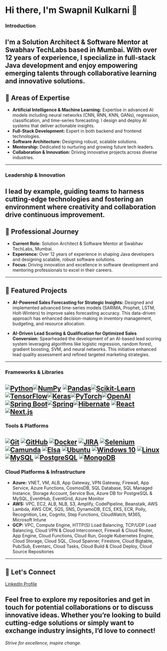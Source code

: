 # Hi there, I'm Swapnil Kulkarni 👋

### Introduction
I'm a Solution Architect & Software Mentor at Swabhav TechLabs based in Mumbai. With over 12 years of experience, I specialize in full-stack Java development and enjoy empowering emerging talents through collaborative learning and innovative solutions.
---
## 🚀 Areas of Expertise
- **Artificial Intelligence & Machine Learning:** Expertise in advanced AI models including neural networks (CNN, RNN, KNN, GANs), regression, classification, and time-series forecasting. I design and deploy AI systems that deliver actionable insights.
- **Full-Stack Development:** Expert in both backend and frontend technologies.
- **Software Architecture:** Designing robust, scalable solutions.
- **Mentorship:** Dedicated to nurturing and growing future tech leaders.
- **Collaboration & Innovation:** Driving innovative projects across diverse industries.
---
### Leadership & Innovation
I lead by example, guiding teams to harness cutting-edge technologies and fostering an environment where creativity and collaboration drive continuous improvement.
---
## 💼 Professional Journey
- **Current Role:** Solution Architect & Software Mentor at Swabhav TechLabs, Mumbai.
- **Experience:** Over 12 years of experience in shaping Java developers and designing scalable, robust software solutions.
- **Focus:** Driving innovation and excellence in software development and mentoring professionals to excel in their careers.
---
## 🚀 Featured Projects
- **AI-Powered Sales Forecasting for Strategic Insights:**
Designed and implemented advanced time-series models (SARIMA, Prophet, LSTM, Holt-Winters) to improve sales forecasting accuracy. This data-driven approach has enhanced decision-making in inventory management, budgeting, and resource allocation.

- **AI-Driven Lead Scoring & Qualification for Optimized Sales Conversion:**
Spearheaded the development of an AI-based lead scoring system leveraging algorithms like logistic regression, random forest, gradient boosting, SVM, and neural networks. This initiative enhanced lead quality assessment and refined targeted marketing strategies.
---
### Frameworks & Libraries
[![Python](https://img.shields.io/badge/Python-3776AB?style=for-the-badge&logo=python&logoColor=white)](https://www.python.org/)[![NumPy](https://img.shields.io/badge/NumPy-013243?style=for-the-badge&logo=numpy&logoColor=white)](https://numpy.org/)
[![Pandas](https://img.shields.io/badge/Pandas-150458?style=for-the-badge&logo=pandas&logoColor=white)](https://pandas.pydata.org/)[![Scikit-Learn](https://img.shields.io/badge/Scikit--Learn-F7931E?style=for-the-badge&logo=scikit-learn&logoColor=white)](https://scikit-learn.org/)[![TensorFlow](https://img.shields.io/badge/TensorFlow-FF6F00?style=for-the-badge&logo=tensorflow&logoColor=white)](https://www.tensorflow.org/)[![Keras](https://img.shields.io/badge/Keras-D00000?style=for-the-badge&logo=keras&logoColor=white)](https://keras.io/)[![PyTorch](https://img.shields.io/badge/PyTorch-EE4C2C?style=for-the-badge&logo=pytorch&logoColor=white)](https://pytorch.org/)[![OpenAI](https://img.shields.io/badge/OpenAI-412991?style=for-the-badge&logo=openai&logoColor=white)](https://openai.com/)[![Spring Boot](https://img.shields.io/badge/Spring%20Boot-6DB33F?style=flat-square&logo=springboot&logoColor=white)](https://spring.io/projects/spring-boot)[![Spring](https://img.shields.io/badge/Spring-6DB33F?style=flat-square&logo=spring&logoColor=white)](https://spring.io/)[![Hibernate](https://img.shields.io/badge/Hibernate-59666C?style=flat-square&logo=hibernate&logoColor=white)](http://hibernate.org/)
[![React](https://img.shields.io/badge/React-20232A?style=flat-square&logo=react&logoColor=61DAFB)](https://reactjs.org/)[![Next.js](https://img.shields.io/badge/Next.js-000000?style=flat-square&logo=next.js&logoColor=white)](https://nextjs.org/)
---
### Tools & Platforms
[![Git](https://img.shields.io/badge/Git-F05032?style=flat-square&logo=git&logoColor=white)](https://git-scm.com/)
[![GitHub](https://img.shields.io/badge/GitHub-181717?style=flat-square&logo=github&logoColor=white)](https://github.com/)
[![Docker](https://img.shields.io/badge/Docker-2496ED?style=flat-square&logo=docker&logoColor=white)](https://www.docker.com/)
[![JIRA](https://img.shields.io/badge/JIRA-0052CC?style=flat-square&logo=jira&logoColor=white)](https://www.atlassian.com/software/jira)
[![Selenium](https://img.shields.io/badge/Selenium-43B02A?style=flat-square&logo=selenium&logoColor=white)](https://www.selenium.dev/)
[![Camunda](https://img.shields.io/badge/Camunda-0052CC?style=flat-square)](https://camunda.com/)
[![Elsa](https://img.shields.io/badge/Elsa-151515?style=flat-square)](https://elsa-workflows.github.io/elsa-core/)
[![Ubuntu](https://img.shields.io/badge/Ubuntu-E95420?style=flat-square&logo=ubuntu&logoColor=white)](https://ubuntu.com/)
[![Windows 10](https://img.shields.io/badge/Windows%2010-0078D6?style=flat-square&logo=windows&logoColor=white)](https://www.microsoft.com/windows/)
[![Linux](https://img.shields.io/badge/Linux-FCC624?style=flat-square&logo=linux&logoColor=black)](https://www.kernel.org/)
[![MySQL](https://img.shields.io/badge/MySQL-4479A1?style=flat-square&logo=mysql&logoColor=white)](https://www.mysql.com/)
[![PostgreSQL](https://img.shields.io/badge/PostgreSQL-336791?style=flat-square&logo=postgresql&logoColor=white)](https://www.postgresql.org/)
[![MongoDB](https://img.shields.io/badge/MongoDB-47A248?style=flat-square&logo=mongodb&logoColor=white)](https://www.mongodb.com/)
---
### Cloud Platforms & Infrastructure
- **Azure:** VNET, VM, ALB, App Gateway, VPN Gateway, Firewall, App Service, Azure Functions, CosmosDB, SQL Database, SQL Managed Instance, Storage Account, Service Bus, Azure DB for PostgreSQL & MySQL, EventHub, EventGrid, Azure Monitor
- **AWS:** VPC, EC2, ALB, NLB, S3, Amplify, CodePipeline, Beanstalk, AWS Lambda, AWS CDK, SQS, SNS, DynamoDB, ECS, EKS, ECR, Polly, Recognition, Lex, Cognito, Step Functions, CloudWatch, M365, Microsoft Intune
- **GCP:** VPC, Compute Engine, HTTP(S) Load Balancing, TCP/UDP Load Balancing, Cloud VPN & Cloud Interconnect, Firewall & Cloud Router, App Engine, Cloud Functions, Cloud Run, Google Kubernetes Engine, Cloud Storage, Cloud SQL, Cloud Spanner, Firestore, Cloud Bigtable, Pub/Sub, Eventarc, Cloud Tasks, Cloud Build & Cloud Deploy, Cloud Source Repositories
---
## 🤝 Let's Connect
[LinkedIn Profile](https://www.linkedin.com/in/swapnil-kulkarni-52585390/)

Feel free to explore my repositories and get in touch for potential collaborations or to discuss innovative ideas. Whether you’re looking to build cutting-edge solutions or simply want to exchange industry insights, I’d love to connect!
---

*Strive for excellence, inspire change.*
